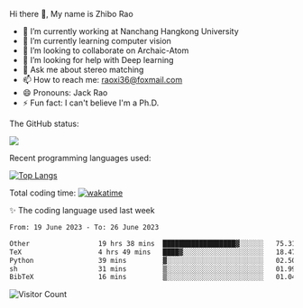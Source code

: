Hi there 👋, My name is Zhibo Rao
- 🔭 I’m currently working at Nanchang Hangkong University
- 🌱 I’m currently learning computer vision
- 👯 I’m looking to collaborate on Archaic-Atom
- 🤔 I’m looking for help with Deep learning
- 💬 Ask me about stereo matching
- 📫 How to reach me: raoxi36@foxmail.com
- 😄 Pronouns: Jack Rao
- ⚡ Fun fact: I can't believe I'm a Ph.D.

The GitHub status:

![](https://github-readme-stats.vercel.app/api?username=ZhiboRao)

Recent programming languages used:

[![Top Langs](https://github-readme-stats.vercel.app/api/top-langs/?username=ZhiboRao&layout=compact)](https://github.com/anuraghazra/github-readme-stats)

Total coding time: [![wakatime](https://wakatime.com/badge/user/51ec5ec7-4742-4243-9eea-732ade32c0b7.svg)](https://wakatime.com/@51ec5ec7-4742-4243-9eea-732ade32c0b7)

✨ The coding language used last week 
<!--START_SECTION:waka-->

```txt
From: 19 June 2023 - To: 26 June 2023

Other                 19 hrs 38 mins  ██████████████████▓░░░░░░   75.31 %
TeX                   4 hrs 49 mins   ████▓░░░░░░░░░░░░░░░░░░░░   18.47 %
Python                39 mins         ▓░░░░░░░░░░░░░░░░░░░░░░░░   02.50 %
sh                    31 mins         ▒░░░░░░░░░░░░░░░░░░░░░░░░   01.99 %
BibTeX                16 mins         ▒░░░░░░░░░░░░░░░░░░░░░░░░   01.04 %
```

<!--END_SECTION:waka-->

![Visitor Count](https://profile-counter.glitch.me/Raohaocheng/count.svg)
